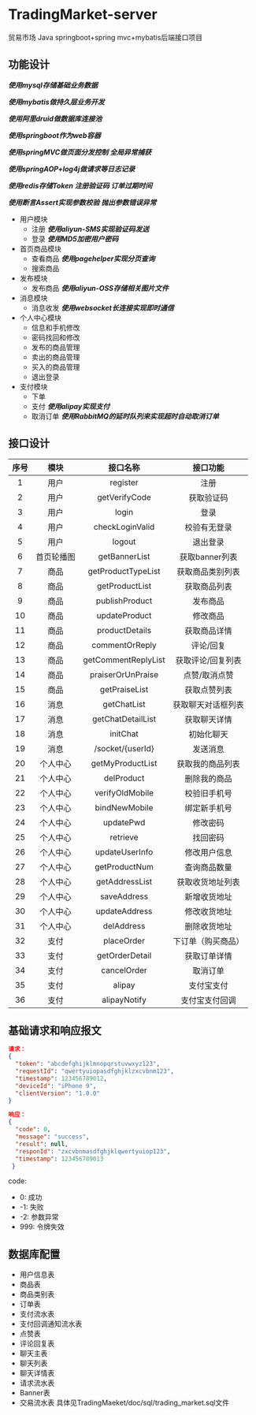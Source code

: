 # TradingMarket-server
贸易市场 Java springboot+spring mvc+mybatis后端接口项目

## 功能设计
***使用mysql存储基础业务数据***

***使用mybatis做持久层业务开发***

***使用阿里druid做数据库连接池***

***使用springboot作为web容器***

***使用springMVC做页面分发控制 全局异常捕获***

***使用springAOP+log4j做请求等日志记录***

***使用redis存储Token 注册验证码 订单过期时间***

***使用断言Assert实现参数校验 抛出参数错误异常***

- 用户模块
    - 注册     ***使用aliyun-SMS实现验证码发送***
    - 登录     ***使用MD5加密用户密码***
- 首页商品模块
    - 查看商品 ***使用pagehelper实现分页查询***
    - 搜索商品
- 发布模块
    - 发布商品 ***使用aliyun-OSS存储相关图片文件***
- 消息模块
    - 消息收发 ***使用websocket长连接实现即时通信***
- 个人中心模块
    - 信息和手机修改
    - 密码找回和修改
    - 发布的商品管理
    - 卖出的商品管理
    - 买入的商品管理
    - 退出登录
- 支付模块
    - 下单
    - 支付     ***使用alipay实现支付***
    - 取消订单 ***使用RabbitMQ的延时队列来实现超时自动取消订单***

## 接口设计
|序号|模块|接口名称|接口功能|
|:---:|:---:|:---:|:---:|
|1|用户|register|注册|
|2|用户|getVerifyCode|获取验证码|
|3|用户|login|登录|
|4|用户|checkLoginValid|校验有无登录|
|5|用户|logout|退出登录|
|6|首页轮播图|getBannerList|获取banner列表|
|7|商品|getProductTypeList|获取商品类别列表|
|8|商品|getProductList|获取商品列表|
|9|商品|publishProduct|发布商品|
|10|商品|updateProduct|修改商品|
|11|商品|productDetails|获取商品详情|
|12|商品|commentOrReply|评论/回复|
|13|商品|getCommentReplyList|获取评论/回复列表|
|14|商品|praiserOrUnPraise|点赞/取消点赞|
|15|商品|getPraiseList|获取点赞列表|
|16|消息|getChatList|获取聊天对话框列表|
|17|消息|getChatDetailList|获取聊天详情|
|18|消息|initChat|初始化聊天|
|19|消息|/socket/{userId}|发送消息|
|20|个人中心|getMyProductList|获取我的商品列表|
|21|个人中心|delProduct|删除我的商品|
|22|个人中心|verifyOldMobile|校验旧手机号|
|23|个人中心|bindNewMobile|绑定新手机号|
|24|个人中心|updatePwd|修改密码|
|25|个人中心|retrieve|找回密码|
|26|个人中心|updateUserInfo|修改用户信息|
|27|个人中心|getProductNum|查询商品数量|
|28|个人中心|getAddressList|获取收货地址列表|
|29|个人中心|saveAddress|新增收货地址|
|30|个人中心|updateAddress|修改收货地址|
|31|个人中心|delAddress|删除收货地址|
|32|支付|placeOrder|下订单（购买商品）|
|33|支付|getOrderDetail|获取订单详情|
|34|支付|cancelOrder|取消订单|
|35|支付|alipay|支付宝支付|
|36|支付|alipayNotify|支付宝支付回调|

## 基础请求和响应报文

```json
请求：
{
  "token": "abcdefghijklmnopqrstuvwxyz123",
  "requestId": "qwertyuiopasdfghjklzxcvbnm123",
  "timestamp": 123456789012,
  "deviceId": "iPhone 9",
  "clientVersion": "1.0.0"
}

响应：
{
  "code": 0,
  "message": "success",
  "result": null,
  "responId": "zxcvbnmasdfghjklqwertyuiop123",
  "timestamp": 123456789013
 }
```

code:
-   0: 成功
-  -1: 失败
-  -2: 参数异常
- 999: 令牌失效

## 数据库配置

- 用户信息表
- 商品表
- 商品类别表
- 订单表
- 支付流水表
- 支付回调通知流水表
- 点赞表
- 评论回复表
- 聊天主表
- 聊天列表
- 聊天详情表
- 请求流水表
- Banner表
- 交易流水表
具体见TradingMaeket/doc/sql/trading_market.sql文件






